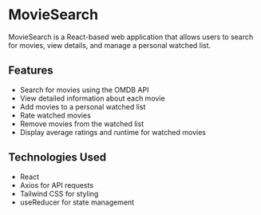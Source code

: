 # MovieSearch

MovieSearch is a React-based web application that allows users to search for movies, view details, and manage a personal watched list.

## Features

- Search for movies using the OMDB API
- View detailed information about each movie
- Add movies to a personal watched list
- Rate watched movies
- Remove movies from the watched list
- Display average ratings and runtime for watched movies

## Technologies Used

- React
- Axios for API requests
- Tailwind CSS for styling
- useReducer for state management
